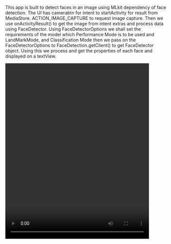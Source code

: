 This app is built to detect faces in an image using MLkit dependency of 
face detection. The UI has camerabtn for intent to startActivity for result 
from MediaStore. ACTION_IMAGE_CAPTURE to request image capture. Then we use
onActivityResult() to get the image from intent extras and process data using FaceDetector.
Using FaceDetectorOptions we shall set the requirements of the model which Performance Mode is to
be used and LandMarkMode, and Classification Mode then we pass on the FaceDetectorOptions to FaceDetection.getClient()
to get FaceDetector object. Using this we process and get the properties of each face and displayed on a textView.

<video src="https://github.com/sanjuray/FaceDetect/assets/94555333/a121ef98-813c-4d5a-83d3-30aedea7e6e5" width=450 height=550/>


